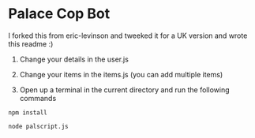# Palace Cop Bot
I forked this from eric-levinson and tweeked it for a UK version and wrote this readme :)

1. Change your details in the user.js

2. Change your items in the items.js (you can add multiple items)

3. Open up a terminal in the current directory and run the following commands 
```
npm install
```

```
node palscript.js
```
